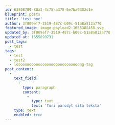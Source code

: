 ```yaml
---
id: 63808789-80a2-4c75-a378-6e7ba9302d1e
blueprint: posts
title: 'test one'
author: 3f009ef7-3519-487c-b09c-51a8a812a770
featured_image: image-payload2-1655388458.svg
updated_by: 3f009ef7-3519-487c-b09c-51a8a812a770
updated_at: 1655899731
post_tags:
  - test
tags:
  - test
  - test2
  - looooooooooooooooooooooooooooong-tag
post_content:
  -
    text_field:
      -
        type: paragraph
        content:
          -
            type: text
            text: 'Turi parodyt sita teksta'
    type: text
    enabled: true
---
```

